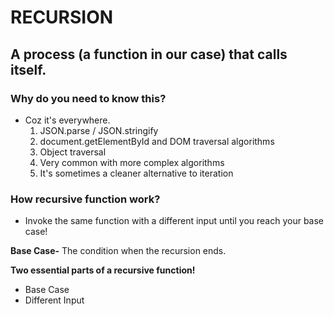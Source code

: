 # RECURSION

## A process (a function in our case) that calls itself.

### Why do you need to know this?

- Coz it's everywhere.
  1. JSON.parse / JSON.stringify
  2. document.getElementById and DOM traversal algorithms
  3. Object traversal
  4. Very common with more complex algorithms
  5. It's sometimes a cleaner alternative to iteration

### How recursive function work?

- Invoke the same function with a different input until you reach your base case!

**Base Case-** The condition when the recursion ends.

**Two essential parts of a recursive function!**

- Base Case
- Different Input
